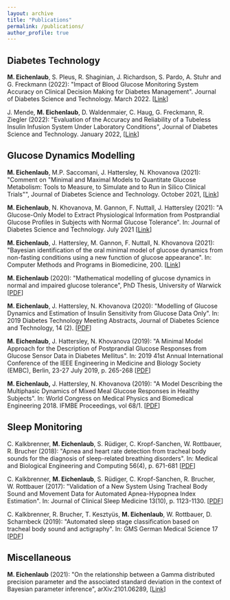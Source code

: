 ```yaml
---
layout: archive
title: "Publications"
permalink: /publications/
author_profile: true
---
```


Diabetes Technology
------
**M. Eichenlaub**, S. Pleus, R. Shaginian, J. Richardson, S. Pardo, A. Stuhr and G. Freckmann (2022): "Impact of Blood Glucose Monitoring System Accuracy on Clinical Decision Making for Diabetes Management". Journal of Diabetes Science and Technology. March 2022. \[[Link](https://journals.sagepub.com/doi/full/10.1177/19322968221080916)\]

J. Mende, **M. Eichenlaub**, D. Waldenmaier, C. Haug, G. Freckmann, R. Ziegler (2022): "Evaluation of the Accuracy and Reliability of a Tubeless Insulin Infusion System Under Laboratory Conditions", Journal of Diabetes Science and Technology. January 2022, \[[Link](https://journals.sagepub.com/doi/full/10.1177/19322968211070815)\]


Glucose Dynamics Modelling
------
**M. Eichenlaub**, M.P. Saccomani, J. Hattersley, N. Khovanova (2021): "Comment on "Minimal and Maximal Models to Quantitate Glucose Metabolism: Tools to Measure, to Simulate and to Run in Silico Clinical Trials"", Journal of Diabetes Science and Technology. October 2021, \[[Link](https://journals.sagepub.com/doi/full/10.1177/19322968211053884)\]

**M. Eichenlaub**, N. Khovanova, M. Gannon, F. Nuttall, J. Hattersley (2021):  "A Glucose-Only Model to Extract Physiological Information from Postprandial Glucose Profiles in Subjects with Normal Glucose Tolerance". In: Journal of Diabetes Science and Technology. July 2021 \[[Link](https://journals.sagepub.com/doi/full/10.1177/19322968211026978#_i22)\]

**M. Eichenlaub**, J. Hattersley, M. Gannon, F. Nuttall, N. Khovanova (2021):  "Bayesian identification of the oral minimal model of glucose dynamics from non-fasting conditions using a new function of glucose appearance". In: Computer Methods and Programs in Biomedicine, 200. \[[Link](https://www.sciencedirect.com/science/article/pii/S0169260720317442)\]

**M. Eichenlaub** (2020): "Mathematical modelling of glucose dynamics in normal and impaired glucose tolerance", PhD Thesis, University of Warwick  \[[PDF](http://manueich.github.io/files/pubs/Thesis_Eichenlaub.pdf)\]

**M. Eichenlaub**, J. Hattersley, N. Khovanova (2020):  "Modelling of Glucose Dynamics and Estimation of Insulin Sensitivity from Glucose Data Only". In: 2019 Diabetes Technology Meeting Abstracts, Journal of Diabetes Science and Technology, 14 (2). \[[PDF](http://manueich.github.io/files/pubs/Glucose_DTM19.pdf)\]

**M. Eichenlaub**, J. Hattersley, N. Khovanova (2019):  "A Minimal Model Approach for the Description of Postprandial Glucose Responses from Glucose Sensor Data in Diabetes Mellitus". In: 2019 41st Annual International Conference of the IEEE Engineering in Medicine and Biology Society (EMBC), Berlin, 23-27 July 2019, p. 265-268 \[[PDF](http://manueich.github.io/files/pubs/Glucose_EMBC19.pdf)\]
	
**M. Eichenlaub,** J. Hattersley, N. Khovanova (2019):  "A Model Describing the Multiphasic Dynamics of Mixed Meal Glucose Responses in Healthy Subjects". In: World Congress on Medical Physics and Biomedical Engineering 2018. IFMBE Proceedings, vol 68/1. \[[PDF](http://manueich.github.io/files/pubs/Glucose_IUPESM18.pdf)\]


Sleep Monitoring
------
C. Kalkbrenner, **M. Eichenlaub**, S. Rüdiger, C. Kropf-Sanchen, W. Rottbauer, R. Brucher (2018): "Apnea and heart rate detection from tracheal body sounds for the diagnosis of sleep-related breathing disorders". In: Medical and Biological Engineering and Computing 56(4), p. 671-681 \[[PDF](http://manueich.github.io/files/pubs/Apnea_MBEC.pdf)\]

C. Kalkbrenner, **M. Eichenlaub**, S. Rüdiger, C. Kropf-Sanchen, R. Brucher, W. Rottbauer (2017): "Validation of a New System Using Tracheal Body Sound and Movement Data for Automated Apnea-Hypopnea Index Estimation". In: Journal of Clinical Sleep Medicine 13(10), p. 1123-1130. \[[PDF](http://manueich.github.io/files/pubs/Apnea_JCSM.pdf)\]

C. Kalkbrenner, R. Brucher, T. Kesztyüs, **M. Eichenlaub**, W. Rottbauer, D. Scharnbeck (2019): "Automated sleep stage classification based on tracheal body sound and actigraphy". In: GMS German Medical Science 17 \[[PDF](http://manueich.github.io/files/pubs/Staging_GMS.pdf)\]

Miscellaneous
------
**M. Eichenlaub** (2021): "On the relationship between a Gamma distributed precision parameter and the associated standard deviation in the context of Bayesian parameter inference", arXiv:2101.06289, \[[Link](https://arxiv.org/abs/2101.06289)\]
